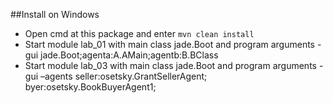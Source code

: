 ##Install on Windows

+ Open cmd at this package and enter `mvn clean install`
+ Start module lab_01 with main class jade.Boot and program arguments -gui jade.Boot;agenta:A.AMain;agentb:B.BClass
+ Start module lab_03 with main class jade.Boot and program arguments -gui –agents seller:osetsky.GrantSellerAgent; byer:osetsky.BookBuyerAgent1;